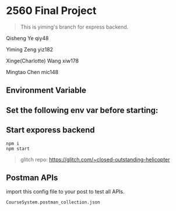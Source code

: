 # 2560 Final Project 
> This is yiming's branch for express backend.



Qisheng Ye  qiy48

Yiming Zeng yiz182

Xinge(Charlotte) Wang xiw178

Mingtao Chen mic148

## Environment Variable

Set the following env var before starting:
- 

## Start exporess  backend

```
npm i
npm start
```
> glitch repo: https://glitch.com/~closed-outstanding-helicopter

## Postman APIs
import  this config file to your post to test all APIs.
```
CourseSystem.postman_collection.json
```


